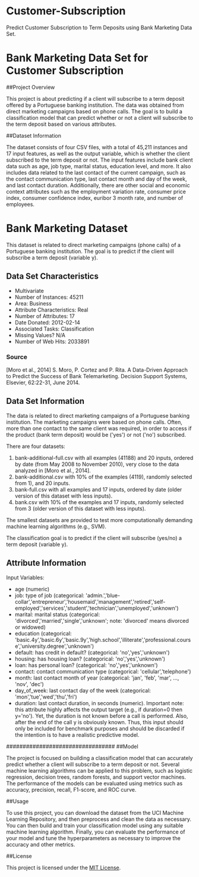 # Customer-Subscription
Predict Customer Subscription to Term Deposits using Bank Marketing Data Set.

# Bank Marketing Data Set for Customer Subscription

##Project Overview

This project is about predicting if a client will subscribe to a term deposit offered by a Portuguese banking institution. The data was obtained from direct marketing campaigns based on phone calls. The goal is to build a classification model that can predict whether or not a client will subscribe to the term deposit based on various attributes.

##Dataset Information

The dataset consists of four CSV files, with a total of 45,211 instances and 17 input features, as well as the output variable, which is whether the client subscribed to the term deposit or not. The input features include bank client data such as age, job type, marital status, education level, and more. It also includes data related to the last contact of the current campaign, such as the contact communication type, last contact month and day of the week, and last contact duration. Additionally, there are other social and economic context attributes such as the employment variation rate, consumer price index, consumer confidence index, euribor 3 month rate, and number of employees.

# Bank Marketing Dataset

This dataset is related to direct marketing campaigns (phone calls) of a Portuguese banking institution. The goal is to predict if the client will subscribe a term deposit (variable y).

## Data Set Characteristics

- Multivariate
- Number of Instances: 45211
- Area: Business
- Attribute Characteristics: Real
- Number of Attributes: 17
- Date Donated: 2012-02-14
- Associated Tasks: Classification
- Missing Values? N/A
- Number of Web Hits: 2033891

### Source

[Moro et al., 2014] S. Moro, P. Cortez and P. Rita. A Data-Driven Approach to Predict the Success of Bank Telemarketing. Decision Support Systems, Elsevier, 62:22-31, June 2014.

## Data Set Information

The data is related to direct marketing campaigns of a Portuguese banking institution. The marketing campaigns were based on phone calls. Often, more than one contact to the same client was required, in order to access if the product (bank term deposit) would be ('yes') or not ('no') subscribed.

There are four datasets:

1. bank-additional-full.csv with all examples (41188) and 20 inputs, ordered by date (from May 2008 to November 2010), very close to the data analyzed in [Moro et al., 2014].
2. bank-additional.csv with 10% of the examples (4119), randomly selected from 1), and 20 inputs.
3. bank-full.csv with all examples and 17 inputs, ordered by date (older version of this dataset with less inputs).
4. bank.csv with 10% of the examples and 17 inputs, randomly selected from 3 (older version of this dataset with less inputs).

The smallest datasets are provided to test more computationally demanding machine learning algorithms (e.g., SVM).

The classification goal is to predict if the client will subscribe (yes/no) a term deposit (variable y).

## Attribute Information

Input Variables:

- age (numeric)
- job: type of job (categorical: 'admin.','blue-collar','entrepreneur','housemaid','management','retired','self-employed','services','student','technician','unemployed','unknown')
- marital: marital status (categorical: 'divorced','married','single','unknown'; note: 'divorced' means divorced or widowed)
- education (categorical: 'basic.4y','basic.6y','basic.9y','high.school','illiterate','professional.course','university.degree','unknown')
- default: has credit in default? (categorical: 'no','yes','unknown')
- housing: has housing loan? (categorical: 'no','yes','unknown')
- loan: has personal loan? (categorical: 'no','yes','unknown')
- contact: contact communication type (categorical: 'cellular','telephone')
- month: last contact month of year (categorical: 'jan', 'feb', 'mar', ..., 'nov', 'dec')
- day_of_week: last contact day of the week (categorical: 'mon','tue','wed','thu','fri')
- duration: last contact duration, in seconds (numeric). Important note: this attribute highly affects the output target (e.g., if duration=0 then y='no'). Yet, the duration is not known before a call is performed. Also, after the end of the call y is obviously known. Thus, this input should only be included for benchmark purposes and should be discarded if the intention is to have a realistic predictive model.



#################################
##Model

The project is focused on building a classification model that can accurately predict whether a client will subscribe to a term deposit or not. Several machine learning algorithms can be applied to this problem, such as logistic regression, decision trees, random forests, and support vector machines. The performance of the models can be evaluated using metrics such as accuracy, precision, recall, F1-score, and ROC curve.

##Usage

To use this project, you can download the dataset from the UCI Machine Learning Repository, and then preprocess and clean the data as necessary. You can then build and train your classification model using any suitable machine learning algorithm. Finally, you can evaluate the performance of your model and tune the hyperparameters as necessary to improve the accuracy and other metrics.

##License

This project is licensed under the [MIT License](LICENSE).



